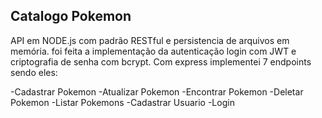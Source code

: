 ## Catalogo Pokemon

API em NODE.js com padrão RESTful e persistencia de arquivos em memória.
foi feita a implementação da autenticação login com JWT e criptografia de senha com bcrypt.
Com express implementei 7 endpoints sendo eles:

-Cadastrar Pokemon
-Atualizar Pokemon
-Encontrar Pokemon
-Deletar Pokemon
-Listar Pokemons
-Cadastrar Usuario
-Login
